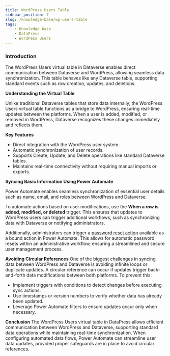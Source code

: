 ```yaml
---
title: WordPress Users Table
sidebar_position: 7
slug: /knowledge-base/wp-users-table
tags:
    - Knowledge base
    - DataPress
    - WordPess Users
---
```


### Introduction

The WordPress Users virtual table in Dataverse enables direct communication between Dataverse and WordPress, allowing seamless data synchronization. This table behaves like any Dataverse table, supporting standard events such as row creation, updates, and deletions.

**Understanding the Virtual Table**

Unlike traditional Dataverse tables that store data internally, the WordPress Users virtual table functions as a bridge to WordPress, ensuring real-time updates between the platforms. When a user is added, modified, or removed in WordPress, Dataverse recognizes these changes immediately and reflects them.

**Key Features**

- Direct integration with the WordPress user system.
- Automatic synchronization of user records.
- Supports Create, Update, and Delete operations like standard Dataverse tables.
- Maintains real-time connectivity without requiring manual imports or exports.

**Syncing Basic Information Using Power Automate**

Power Automate enables seamless synchronization of essential user details such as name, email, and roles between WordPress and Dataverse.

To automate actions based on user modifications, use the **When a row is added, modified, or deleted** trigger. This ensures that updates to WordPress users can trigger additional workflows, such as synchronizing data with Dataverse or notifying administrators.

Additionally, administrators can trigger a [password reset action](/knowledge-base/manage-users/#how-to-send-a-password-reset-message) available as a bound action in Power Automate. This allows for automatic password resets within an administrative workflow, ensuring a streamlined and secure user management process.

**Avoiding Circular References**
One of the biggest challenges in syncing data between WordPress and Dataverse is avoiding infinite loops or duplicate updates. A circular reference can occur if updates trigger back-and-forth data modifications between both platforms. To prevent this:

- Implement triggers with conditions to detect changes before executing sync actions.
- Use timestamps or version numbers to verify whether data has already been updated.
- Leverage Power Automate filters to ensure updates occur only when necessary.

**Conclusion**
The WordPress Users virtual table in DataPress allows efficient communication between WordPress and Dataverse, supporting standard data operations while maintaining real-time synchronization. When configuring automated data flows, Power Automate can streamline user data updates, provided proper safeguards are in place to avoid circular references.
